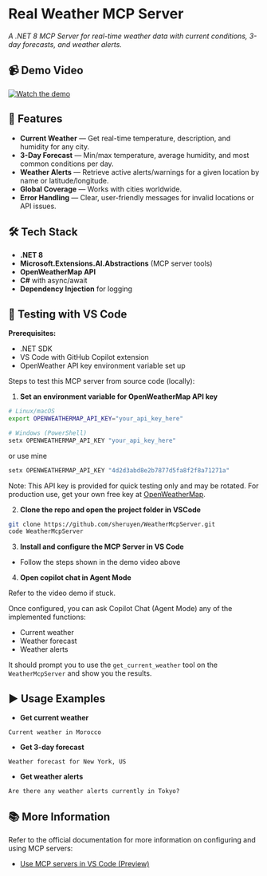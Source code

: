 # **Real Weather MCP Server**
*A .NET 8 MCP Server for real-time weather data with current conditions, 3-day forecasts, and weather alerts.*

## 📹 Demo Video

[![Watch the demo](https://img.youtube.com/vi/k3l2gyHSEgE/0.jpg)](https://youtu.be/k3l2gyHSEgE)

## 🚀 Features
* **Current Weather** — Get real-time temperature, description, and humidity for any city.
* **3-Day Forecast** — Min/max temperature, average humidity, and most common conditions per day.
* **Weather Alerts** — Retrieve active alerts/warnings for a given location by name or latitude/longitude.
* **Global Coverage** — Works with cities worldwide.
* **Error Handling** — Clear, user-friendly messages for invalid locations or API issues.

## 🛠️ Tech Stack
* **.NET 8**
* **Microsoft.Extensions.AI.Abstractions** (MCP server tools)
* **OpenWeatherMap API**
* **C#** with async/await
* **Dependency Injection** for logging

## 🧪 Testing with VS Code

**Prerequisites:**
- .NET SDK
- VS Code with GitHub Copilot extension
- OpenWeather API key environment variable set up

Steps to test this MCP server from source code (locally):

1. **Set an environment variable for OpenWeatherMap API key**

```bash
# Linux/macOS
export OPENWEATHERMAP_API_KEY="your_api_key_here"

# Windows (PowerShell)
setx OPENWEATHERMAP_API_KEY "your_api_key_here"
```

or use mine

```powershell
setx OPENWEATHERMAP_API_KEY "4d2d3abd8e2b7877d5fa8f2f8a71271a"
```
Note: This API key is provided for quick testing only and may be rotated. For production use, get your own free key at [OpenWeatherMap](https://openweathermap.org/api).

2. **Clone the repo and open the project folder in VSCode**

```bash
git clone https://github.com/sheruyen/WeatherMcpServer.git
code WeatherMcpServer
```

3. **Install and configure the MCP Server in VS Code**

- Follow the steps shown in the demo video above

4. **Open copilot chat in Agent Mode**

Refer to the video demo if stuck.

Once configured, you can ask Copilot Chat (Agent Mode) any of the implemented functions:
- Current weather
- Weather forecast  
- Weather alerts

It should prompt you to use the `get_current_weather` tool on the `WeatherMcpServer` and show you the results.


## ▶️ Usage Examples

* **Get current weather**

```
Current weather in Morocco
```

* **Get 3-day forecast**

```
Weather forecast for New York, US
```

* **Get weather alerts**

```
Are there any weather alerts currently in Tokyo?
```

## 📚 More Information
Refer to the official documentation for more information on configuring and using MCP servers:
- [Use MCP servers in VS Code (Preview)](https://code.visualstudio.com/docs/copilot/chat/mcp-servers)